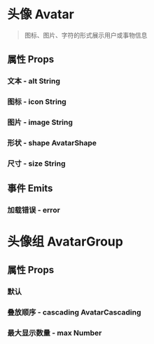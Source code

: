 <!--
 * @Author: Quarter
 * @Date: 2022-02-17 01:06:08
 * @LastEditTime: 2022-02-17 08:32:33
 * @LastEditors: Quarter
 * @Description: 头像说明文档
 * @FilePath: /t-ui-kit/documents/docs/Avatar/README.md
-->
<script setup>
import { ComponentDemo } from "documents/components";
</script>

# 头像 Avatar

> 图标、图片、字符的形式展示用户或事物信息

## 属性 Props

### 文本 - alt <t-tag theme="primary" variant="light">String</t-tag>

<component-demo url="/documents/docs/Avatar/AltDemo.vue"></component-demo>

### 图标 - icon <t-tag theme="primary" variant="light">String</t-tag>

<component-demo url="/documents/docs/Avatar/IconDemo.vue"></component-demo>

### 图片 - image <t-tag theme="primary" variant="light">String</t-tag>

<component-demo url="/documents/docs/Avatar/ImageDemo.vue"></component-demo>

### 形状 - shape <t-tag theme="primary" variant="light">AvatarShape</t-tag>

<component-demo url="/documents/docs/Avatar/ShapeDemo.vue"></component-demo>

### 尺寸 - size <t-tag theme="primary" variant="light">String</t-tag>

<component-demo url="/documents/docs/Avatar/SizeDemo.vue"></component-demo>

## 事件 Emits

### 加载错误 - error

<component-demo url="/documents/docs/Avatar/ErrorDemo.vue"></component-demo>

# 头像组 AvatarGroup

## 属性 Props

### 默认

<component-demo url="/documents/docs/Avatar/GroupDemo.vue"></component-demo>

### 叠放顺序 - cascading <t-tag theme="primary" variant="light">AvatarCascading</t-tag>

<component-demo url="/documents/docs/Avatar/CascadingDemo.vue"></component-demo>

### 最大显示数量 - max <t-tag theme="primary" variant="light">Number</t-tag>

<component-demo url="/documents/docs/Avatar/MaxDemo.vue"></component-demo>